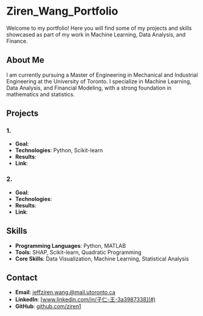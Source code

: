 # Ziren_Wang_Portfolio

Welcome to my portfolio! Here you will find some of my projects and skills showcased as part of my work in Machine Learning, Data Analysis, and Finance.

## About Me
I am currently pursuing a Master of Engineering in Mechanical and Industrial Engineering at the University of Toronto. I specialize in Machine Learning, Data Analysis, and Financial Modeling, with a strong foundation in mathematics and statistics.

## Projects
### 1. 
- **Goal**: 
- **Technologies**: Python, Scikit-learn  
- **Results**: 
- **Link**: 

### 2. 
- **Goal**:  
- **Technologies**: 
- **Results**: 
- **Link**: 

## Skills
- **Programming Languages**: Python, MATLAB
- **Tools**: SHAP, Scikit-learn, Quadratic Programming
- **Core Skills**: Data Visualization, Machine Learning, Statistical Analysis

## Contact
- **Email**: jeffziren.wang.@mail.utoronto.ca
- **LinkedIn**: [www.linkedin.com/in/子仁-王-3a3987338](#)  
- **GitHub**: [github.com/ziren1](#)
